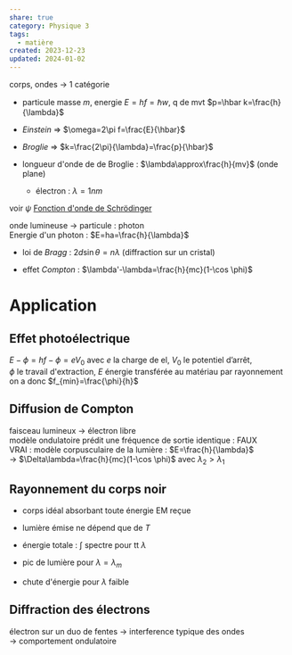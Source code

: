 ```yaml
---  
share: true  
category: Physique 3  
tags:  
  - matière  
created: 2023-12-23  
updated: 2024-01-02  
---  
```

  
corps, ondes → 1 catégorie  
  
- particule masse $m$, energie $E=hf=\hbar w$, q de mvt $p=\hbar k=\frac{h}{\lambda}$  
  
- *Einstein* ⇒ $\omega=2\pi f=\frac{E}{\hbar}$  
  
- *Broglie* ⇒ $k=\frac{2\pi}{\lambda}=\frac{p}{\hbar}$  
  
- longueur d'onde de de Broglie : $\lambda\approx\frac{h}{mv}$ (onde plane)  
	- électron : $\lambda=1 nm$  
   
voir $\psi$  [Fonction d'onde de Schrödinger](Fonction%20d'onde%20de%20Schr%C3%B6dinger.md)   
  
onde lumineuse → particule : photon  
	Energie d'un photon : $E=ha=\frac{h}{\lambda}$  
  
- loi de *Bragg* : $2d\sin\theta=n\lambda$ (diffraction sur un cristal)  
  
- effet *Compton* : $\lambda'-\lambda=\frac{h}{mc}(1-\cos \phi)$  
# Application  
## Effet photoélectrique  
$E-\phi=hf-\phi=eV_{0}$ avec $e$ la charge de el, $V_{0}$ le potentiel d’arrêt,   
$\phi$ le travail d'extraction, $E$ énergie transférée au matériau par rayonnement  
on a donc $f_{min}=\frac{\phi}{h}$  
## Diffusion de Compton  
faisceau lumineux → électron libre  
modèle ondulatoire prédit une fréquence de sortie identique : FAUX  
VRAI : modèle corpusculaire de la lumière : $E=\frac{h}{\lambda}$  
→ $\Delta\lambda=\frac{h}{mc}(1-\cos \phi)$ avec $\lambda_{2}>\lambda_{1}$  
## Rayonnement du corps noir  
  
- corps idéal absorbant toute énergie EM reçue  
  
- lumière émise ne dépend que de $T$  
  
- énergie totale : $\int$ spectre pour tt $\lambda$  
  
- pic de lumière pour $\lambda=\lambda_{m}$  
  
- chute d'énergie pour $\lambda$ faible  
## Diffraction des électrons  
électron sur un duo de fentes → interference typique des ondes  
→ comportement ondulatoire  
